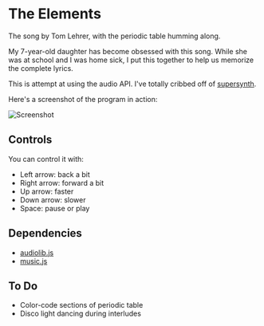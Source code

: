 # The Elements

The song by Tom Lehrer, with the periodic table humming along.  

My 7-year-old daughter has become obsessed with this song.  While she was at
school and I was home sick, I put this together to help us memorize the
complete lyrics.

This is attempt at using the audio API.  I've totally cribbed off of
[supersynth](https://github.com/davidgovea/supersynth).

Here's a screenshot of the program in action:

![Screenshot](/jedp/The-Elements/raw/master/img/elements.png)

## Controls

You can control it with:

- Left arrow: back a bit
- Right arrow: forward a bit
- Up arrow: faster
- Down arrow: slower
- Space: pause or play



## Dependencies

- [audiolib.js](https://github.com/jussi-kalliokoski/audiolib.js/)
- [music.js](https://github.com/GregJ/music.js)

## To Do

- Color-code sections of periodic table
- Disco light dancing during interludes


